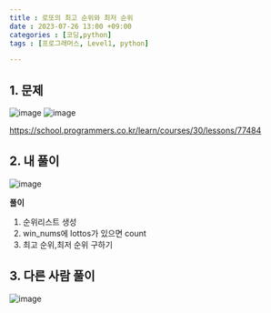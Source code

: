```yaml
---
title : 로또의 최고 순위와 최저 순위
date : 2023-07-26 13:00 +09:00
categories : [코딩,python]
tags : [프로그래머스, Level1, python]

---
```


## 1. 문제

![image](https://github.com/mini0-0/mini0-0.github.io/assets/63296983/ad30e3b6-f9ac-40b2-a8c8-67b7046883f0)
![image](https://github.com/mini0-0/mini0-0.github.io/assets/63296983/12b7d8e4-7da8-4d78-915b-a3197ceaa499)

<https://school.programmers.co.kr/learn/courses/30/lessons/77484>

## 2. 내 풀이

![image](https://github.com/mini0-0/mini0-0.github.io/assets/63296983/836dd72f-3be3-464f-b353-59268054f286)

**풀이**

1. 순위리스트 생성
2. win_nums에 lottos가 있으면 count
3. 최고 순위,최저 순위 구하기


## 3. 다른 사람 풀이
![image](https://github.com/mini0-0/mini0-0.github.io/assets/63296983/783808a1-3cec-4f4b-9cac-c9ff6c902d1b)

